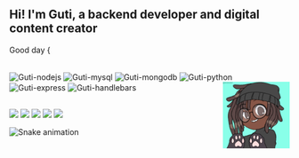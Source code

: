 ## Hi! I'm Guti, a backend developer and digital content creator

Good day {

<div style="display: inline_block"><br>
  <img align="center" alt="Guti-nodejs" height="70" width="80" src="https://cdn.jsdelivr.net/gh/devicons/devicon/icons/nodejs/nodejs-original.svg" />
  <img align="center" alt="Guti-mysql" height="70" width="80" src="https://cdn.jsdelivr.net/gh/devicons/devicon/icons/mysql/mysql-original.svg">
  <img align="center" alt="Guti-mongodb" height="70" width="80" src="https://cdn.jsdelivr.net/gh/devicons/devicon/icons/mongodb/mongodb-original.svg">
  <img align="center" alt="Guti-python" height="70" width="80" src="https://cdn.jsdelivr.net/gh/devicons/devicon/icons/python/python-original.svg">
  <img align="center" alt="Guti-express" height="70" width="80" src="https://cdn.jsdelivr.net/gh/devicons/devicon/icons/express/express-original-wordmark.svg">
  <img align="center" alt="Guti-handlebars" height="70" width="80" src="https://cdn.jsdelivr.net/gh/devicons/devicon/icons/handlebars/handlebars-original.svg">
  <img align="right" alt="Guti-gif" width="120" src="./assets/Guti-gif.gif"/>
</div>

##

<div> 
  <a href="https://www.youtube.com/@dopedprogrammer" target="_blank"><img src="https://img.shields.io/badge/YouTube-FF0000?style=for-the-badge&logo=youtube&logoColor=white" target="_blank"></a>
  <a href="https://instagram.com/_gutierrez.ss" target="_blank"><img src="https://img.shields.io/badge/-Instagram-%23E4405F?style=for-the-badge&logo=instagram&logoColor=white" target="_blank"></a>
 <a href="https://discord.gg/wagxzStdcR" target="_blank"><img src="https://img.shields.io/badge/Discord-7289DA?style=for-the-badge&logo=discord&logoColor=white" target="_blank"></a> 
  <a href = "mailto:gutierrezmatheus210@gmail.com"><img src="https://img.shields.io/badge/-Gmail-%23333?style=for-the-badge&logo=gmail&logoColor=white" target="_blank"></a>
  <a href="https://www.linkedin.com/in/rafaella-ballerini-45875016a" target="_blank"><img src="https://img.shields.io/badge/-LinkedIn-%230077B5?style=for-the-badge&logo=linkedin&logoColor=white" target="_blank"></a> 
  
</div>

![Snake animation](https://github.com/gutierrez64/gutierrez64/blob/output/github-contribution-grid-snake.svg)
